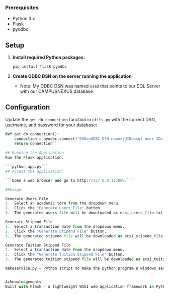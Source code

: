 ### Prerequisites

- Python 3.x
- Flask
- pyodbc
 

## Setup

1. **Install required Python packages:**
    ```bash
    pip install flask pyodbc
    ```

2. **Create ODBC DSN on the server running the application**

    - Note: My ODBC DSN was named `nsad` that points to our SQL Server with our CAMPUSNEXUS database.

## Configuration

Update the `get_db_connection` function in `utils.py` with the correct DSN, username, and password for your database:

```python
def get_db_connection():
    connection = pyodbc.connect("DSN=<ODBC DSN name>;UID=<sql user ID>;PWD=<sql password>")
    return connection```
	
## Running the Application
Run the Flask application:

```python app.py```
## Access the application:

```Open a web browser and go to http://127.0.0.1:5000.```

##Usage

Generate Users File
1.  Select an academic term from the dropdown menu.
2.  Click the "Generate Users File" button.
3.  The generated users file will be downloaded as ecsi_users_file.txt.

Generate Stipend File
1.  Select a transaction date from the dropdown menu.
2.  Click the "Generate Stipend File" button.
3.  The generated stipend file will be downloaded as ecsi_stipend_file.txt.

Generate Tuition Stipend File
1.  Select a transaction date from the dropdown menu.
2.  Click the "Generate Tuition Stipend File" button.
3.  The generated tuition stipend file will be downloaded as ecsi_tuition_stipend_file.txt.

makeservice.py = Python script to make the python program a windows service.


Acknowledgements
Built with Flask - a lightweight WSGI web application framework in Python.
 
 
